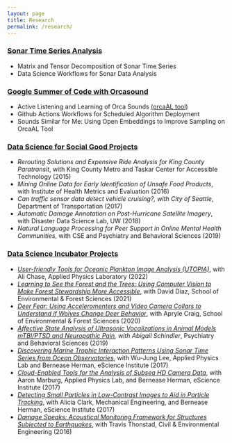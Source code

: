 ```yaml
---
layout: page
title: Research
permalink: /research/
---
```


### [Sonar Time Series Analysis](https://oceanobservatories.org/2021/03/a-bountiful-sea-of-data-making-echosounder-data-more-useful/)
* Matrix and Tensor Decomposition of Sonar Time Series 
* Data Science Workflows for Sonar Data Analysis

### [Google Summer of Code with Orcasound](https://www.orcasound.net/portfolio/google-summer-of-code-open-source-software-for-students-orcas/)
* Active Listening and Learning of Orca Sounds [(orcaAL tool)](https://orcasound.github.io/orcaal/)
* Github Actions Workflows for Scheduled Algorithm Deployment
* Sounds Similar for Me: Using Open Embeddings to Improve Sampling on OrcaAL Tool

### [Data Science for Social Good Projects](https://escience.washington.edu/dssg/)
* *Rerouting Solutions and Expensive Ride Analysis for King County Paratransit*, with King County Metro and Taskar Center for Accessible Technology (2015)
* *Mining Online Data for Early Identification of Unsafe Food Products*, with Institute of Health Metrics and Evaluation (2016)
* *Can traffic sensor data detect vehicle cruising?, with City of Seattle*, Department of Transportation (2017)
* *Automatic Damage Annotation on Post-Hurricane Satellite Imagery*, with Disaster Data Science Lab, UW (2018)
* *Natural Language Processing for Peer Support in Online Mental Health Communities*, with CSE and Psychiatry and Behavioral Sciences (2019)


### [Data Science Incubator Projects](https://escience.washington.edu/using-data-science/incubator/)
* *[User-friendly Tools for Oceanic Plankton Image Analysis (UTOPIA)](https://escience.washington.edu/incubator-22-utopia/)*, with Ali Chase, Applied Physics Laboratory (2022)
* *[Learning to See the Forest and the Trees: Using Computer Vision to Make Forest Stewardship More Accessible](https://escience.washington.edu/incubator-21-forest/)*, with David Diaz, School of Environmental & Forest Sciences (2021)
* *[Deer Fear: Using Acceleromenters and Video Camera Collars to Understand if Wolves Change Deer Behavior](https://escience.washington.edu/incubator-20-deer/)*, with Apryle Craig, School of Environmental & Forest Sciences (2020)
* *[Affective State Analysis of Ultrasonic Vocalizations in Animal Models mTBI/PTSD and Neuropathic Pain](https://escience.washington.edu/incubator-19-pain/), with Abigail Schindler*, Psychiatry and Behavioral Sciences (2019)
* *[Discovering Marine Trophic Interaction Patterns Using Sonar Time Series from Ocean Observatories](https://escience.washington.edu/incubator-17-sonar-patterns/)*, with Wu-Jung Lee, Applied Physics Lab and Bernease Herman, eScience Institute (2017)
* *[Cloud-Enabled Tools for the Analysis of Subsea HD Camera Data](https://escience.washington.edu/incubator-17-subsea-data/)*, with Aaron Marburg, Applied Physics Lab, and Bernease Herman, eScience Institute (2017)
* *[Detecting Small Particles in Low-Contrast Images to Aid in Particle Tracking](https://escience.washington.edu/incubator-17-particle-tracking/)*, with Alicia Clark, Mechanical Engineering, and Bernease Herman, eScience Institute (2017)
* *[Damage Speaks: Acoustical Monitoring Framework for Structures Subjected to Earthquakes](https://escience.washington.edu/incubator-16-earthquakes/)*, with Travis Thonstad, Civil & Environmental Engineering (2016)

